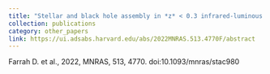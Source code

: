 ```yaml
---
title: "Stellar and black hole assembly in *z* < 0.3 infrared-luminous mergers: intermittent starbursts versus super-Eddington accretion"
collection: publications
category: other_papers
link: https://ui.adsabs.harvard.edu/abs/2022MNRAS.513.4770F/abstract
---
```

Farrah D. et al., 2022, MNRAS, 513, 4770. doi:10.1093/mnras/stac980
